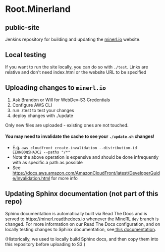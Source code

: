 # Root.Minerland

## public-site
Jenkins repository for building and updating the [minerl.io](https://minerl.io) website.

## Local testing
If you want to run the site locally, you can do so with `./test`.
Links are relative and don't need index.html or the website URL to be specified

## Uploading changes to `minerl.io`
1) Ask Brandon or Will for WebDev-S3 Credentials
2) Configure AWS CLI
3) run ./test to test your changes
4) deploy changes with ./update

Only new files are uploaded - existing ones are not touched.

#### You may need to invalidate the cache to see your `./update.sh` changes!
* E.g. `aws cloudfront create-invalidation --distribution-id EEUNB0Q5HAJC2 --paths "/*"`
* Note the above operation is expensive and should be done infrequently with as specific a path as possible
* See https://docs.aws.amazon.com/AmazonCloudFront/latest/DeveloperGuide/Invalidation.html for more info



## Updating Sphinx documentation (not part of this repo)

Sphinx documentation is automatically built via Read The Docs and is served to https://minerl.readthedocs.io whenever the MineRL `dev` branch
is changed. For more information on our Read The Docs configuration, and on locally testing changes to Sphinx documentation, see[
this documentation](https://github.com/minerllabs/minerl/blob/dev/docs/README.md).

(Historically, we used to locally build Sphinx docs, and then copy them into this repository before uploading to S3.)
